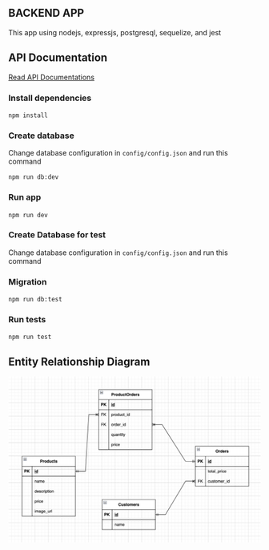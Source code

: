 ## BACKEND APP

This app using nodejs, expressjs, postgresql, sequelize, and jest

## API Documentation

[Read API Documentations](docs/README.md)

### Install dependencies

```
npm install
```

### Create database

Change database configuration in `config/config.json` and run this command

```
npm run db:dev
```

### Run app

```
npm run dev
```

### Create Database for test

Change database configuration in `config/config.json` and run this command

### Migration

```
npm run db:test

```

### Run tests

```
npm run test
```

## Entity Relationship Diagram

![ERD](./ERD.png)
